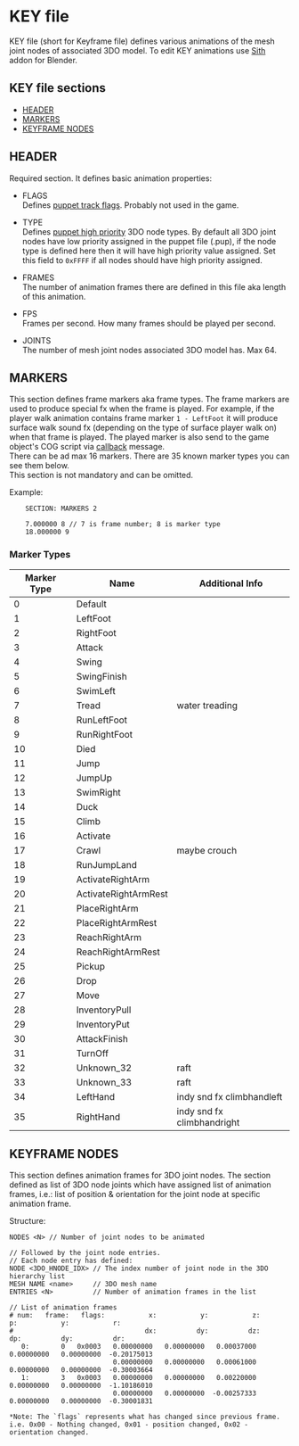 # KEY file
 KEY file (short for Keyframe file) defines various animations of the mesh joint nodes of associated 3DO model. To edit KEY animations use [Sith](https://github.com/smlu/blender-sith) addon for Blender.

## KEY file sections
 - [HEADER](#header)
 - [MARKERS](#markers)
 - [KEYFRAME NODES](#keyframe-nodes)

## HEADER
Required section. It defines basic animation properties:
 - FLAGS  
  Defines [puppet track flags](pup.md#pup-flags). Probably not used in the game.

 - <a id="key-type"></a> TYPE  
  Defines [puppet high priority](pup.md#pup-high-pri) 3DO node types. By default all 3DO joint nodes have low priority assigned in the puppet file (.pup), if the node type is defined here then it will have high priority value assigned. Set this field to `0xFFFF` if all nodes should have high priority assigned.

 - FRAMES  
  The number of animation frames there are defined in this file aka length of this animation.

 - FPS  
  Frames per second. How many frames  should be played per second.

 - JOINTS  
  The number of mesh joint nodes associated 3DO model has. Max 64.

## MARKERS
This section defines frame markers aka frame types. The frame markers are used to produce special fx when the frame is played. For example, if the player walk animation contains frame marker `1 - LeftFoot` it will produce surface walk sound fx (depending on the type of surface player walk on) when that frame is played. The played marker is also send to the game object's COG script via [callback](cog.md#message-callback) message.  
There can be ad max 16 markers. There are 35 known marker types you can see them below.   
This section is not mandatory and can be omitted.

Example:
```
    SECTION: MARKERS 2

    7.000000 8 // 7 is frame number; 8 is marker type
    18.000000 9
```

### Marker Types
| Marker Type | Name | Additional Info |
|-------------|-------|-------------|
| 0 | Default               | |
| 1 | LeftFoot              | |
| 2 | RightFoot             | |
| 3 | Attack                | |
| 4 | Swing                 | |
| 5 | SwingFinish           | |
| 6 | SwimLeft              | |
| 7 | Tread                 | water treading |
| 8 | RunLeftFoot           | |
| 9 | RunRightFoot          | |
| 10 | Died                 | |
| 11 | Jump                 | |
| 12 | JumpUp               | |
| 13 | SwimRight            | |
| 14 | Duck                 | |
| 15 | Climb                | |
| 16 | Activate             | |
| 17 | Crawl                | maybe crouch |
| 18 | RunJumpLand          | |
| 19 | ActivateRightArm     | |
| 20 | ActivateRightArmRest | |
| 21 | PlaceRightArm        | |
| 22 | PlaceRightArmRest    | |
| 23 | ReachRightArm        | |
| 24 | ReachRightArmRest    | |
| 25 | Pickup               | |
| 26 | Drop                 | |
| 27 | Move                 | |
| 28 | InventoryPull        | |
| 29 | InventoryPut         | |
| 30 | AttackFinish         | |
| 31 | TurnOff              | |
| 32 | Unknown_32           | raft |
| 33 | Unknown_33           | raft |
| 34 | LeftHand             | indy snd fx climbhandleft |
| 35 | RightHand            | indy snd fx climbhandright |

## KEYFRAME NODES
This section defines animation frames for 3DO joint nodes.
The section defined as list of 3DO node joints which have assigned list of animation frames, i.e.: list of position & orientation for the joint node at specific animation frame.

Structure:
```
NODES <N> // Number of joint nodes to be animated

// Followed by the joint node entries.
// Each node entry has defined:
NODE <3DO_HNODE_IDX> // The index number of joint node in the 3DO hierarchy list
MESH NAME <name>     // 3DO mesh name
ENTRIES <N>          // Number of animation frames in the list

// List of animation frames
# num:   frame:   flags:           x:           y:           z:           p:           y:           r:
#                                 dx:          dy:          dz:          dp:          dy:          dr:
   0:        0   0x0003   0.00000000   0.00000000   0.00037000   0.00000000   0.00000000  -0.20175013
                          0.00000000   0.00000000   0.00061000   0.00000000   0.00000000  -0.30003664
   1:        3   0x0003   0.00000000   0.00000000   0.00220000   0.00000000   0.00000000  -1.10186010
                          0.00000000   0.00000000  -0.00257333   0.00000000   0.00000000  -0.30001831

*Note: The `flags` represents what has changed since previous frame. i.e. 0x00 - Nothing changed, 0x01 - position changed, 0x02 - orientation changed.
```